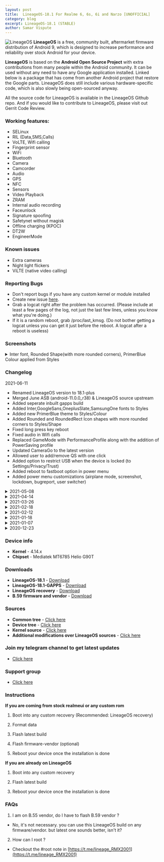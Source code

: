 ```yaml
---
layout: post
title:  LineageOS-18.1 For Realme 6, 6s, 6i and Narzo [UNOFFICIAL]
category: blog
excerpt: LineageOS-18.1 (STABLE)
author: Samar Vispute
---
```


![LineageOS](http://samarv-121.github.io/images/lineageos.png)
**LineageOS** is a free, community built, aftermarket firmware distribution of Android 9, which is designed to increase performance and reliability over stock Android for your device.

**LineageOS** is based on the **Android Open Source Project** with extra contributions from many people within the Android community. It can be used without any need to have any Google application installed. Linked below is a package that has come from another Android project that restore the Google parts. LineageOS does still include various hardware-specific code, which is also slowly being open-sourced anyway.

All the source code for LineageOS is available in the LineageOS Github repo. And if you would like to contribute to LineageOS, please visit out Gerrit Code Review.

### Working features:
* SELinux
* RIL (Data,SMS,Calls)
* VoLTE, Wifi calling
* Fingerprint sensor
* WiFi
* Bluetooth
* Camera
* Camcorder
* Audio
* GPS
* NFC
* Sensors
* Video Playback
* ZRAM
* Internal audio recording
* Faceunlock
* Signature spoofing
* Safetynet without magisk
* Offline charging (KPOC)
* DT2W
* EngineerMode
 
### Known issues
* Extra cameras
* Night light flickers
* ViLTE (native video calling)

### Reporting Bugs
* Don't report bugs if you have any custom kernel or module installed
* Create new issue [here](https://github.com/SamarV-121/android_device_realme_RMX2001/issues).
* Grab a logcat right after the problem has occurred. (Please include at least a few pages of the log, not just the last few lines, unless you know what you're doing.)
* If it is a random reboot, grab /proc/last_kmsg. (Do not bother getting a logcat unless you can get it just before the reboot. A logcat after a reboot is useless)

### Screenshots
<details>
<summary>Inter font, Rounded Shape(with more rounded corners), PrimerBlue Colour applied from Styles</summary>
<div id="images">
<img class="screenshot" src="https://i.imgur.com/RQQ8cRW.png">
<img class="screenshot" src="https://i.imgur.com/gRiVXeM.png">
<img class="screenshot" src="https://i.imgur.com/Y1JQJt0.png">
<img class="screenshot" src="https://i.imgur.com/NZaTF6T.png">
<img class="screenshot" src="https://i.imgur.com/jCvpJm0.png">
<img class="screenshot" src="https://i.imgur.com/WKw1NGS.png">
<img class="screenshot" src="https://i.imgur.com/jhcD5rk.png">
<img class="screenshot" src="https://i.imgur.com/sJXEbe8.png">
<img class="screenshot" src="https://i.imgur.com/uIxOYkX.png">
<img class="screenshot" src="https://i.imgur.com/O5Q5cNx.png">
<img class="screenshot" src="https://i.imgur.com/SuPpT74.png">
<img class="screenshot" src="https://i.imgur.com/MdtwCgI.png">
</div>
</details>

### Changelog
2021-06-11
* Renamed LineageOS version to 18.1-plus
* Merged June ASB (android-11.0.0_r38) & LineageOS source upstream
* Added seperate inbuilt gapps build
* Added Inter,GoogleSans,OneplusSlate,SamsungOne fonts to Styles
* Added new PrimerBlue theme to Styles/Colour
* Added Rounded and RoundedRect Icon shapes with more rounded corners to Styles/Shape
* Fixed long press key reboot
* Fixed audio in Wifi calls
* Replaced GameMode with PerformanceProfile along with the addition of PowerSaving profile
* Updated CameraGo to the latest version
* Allowed user to add/remove QS with one click
* Added option to restrict USB when the device is locked (to Settings/Privacy/Trust)
* Added reboot to fastboot option in power menu
* Added power menu customizations (airplane mode, screenshot, lockdown, bugreport, user switcher)

<details>
<summary>2021-05-08</summary>
<p><ul>
<li>May security patch and LineageOS source upstream</li>
<li>Added performance profile (Enable Game Mode from Realme Settings to activate it)</li>
<li>Added exFAT and NTFS support</li>
<li>UI and app launching performace improvements</li>
<li>Added Charging limit control</li>
<li>Fixed "can't wakeup device in offline charging mode"</li>
<li>Added new UI default accent and background colors</li>
<li>Misc improvements</li>
</ul></p>
</details>

<details>
<summary>2021-04-14</summary>
<p><ul>
<li>Source built kernel</li>
<li>April security patch and LineageOS source upstream</li>
<li>Improved overall performance</li>
<li>Faster app launching</li>
<li>Added live FPS meter</li>
<li>Fixed unexpected disconnects from weak 5 GHz Wi-Fi networks</li>
<li>Enabled WiFi calling</li>
<li>Many misc improvements</li>
</ul></p>
</details>

<details>
<summary>2021-03-26</summary>
<p><ul>
<li>March security patch and LineageOS source upstream</li>
<li>Added Realme Settings (check above screenshot for features)</li>
<li>Added new faceunlock impl with 3rd party apps support</li>
<li>Added typographic lockscreen clock face</li>
<li>Added long screenshot support</li>
<li>Fixed lag whilst recording screen</li>
<li>Updated power profile config</li>
<li>Misc improvements</li>
</ul></p>
</details>

<details>
<summary>2021-02-18</summary>
<p><ul>
<li>Enforced SELinux</li>
<li>Added OnePlus Launcher as a default launcher</li>
<li>Misc improvements</li>
</ul></p>
</details>

<details>
<summary>2021-02-12</summary>
<p><ul>
<li>February security patch</li>
<li>Lineage source upstream</li>
<li>Enabled encryption</li>
<li>Revamped power menu with a blurred background</li>
<li>Improved quick settings and notification shade appearance</li>
<li>Added iOS blue accent color and dark background color</li>
<li>Added Three finger swipe to screenshot support</li>
<li>Misc improvements</li>
</ul></p>
</details>

<details>
<summary>2021-01-18</summary>
<p><ul>
<li>Jan Security patch</li>
<li>Lineage Source upstream</li>
<li>Fixed NFC (on EU varient ofc)</li>
<li>Fixed KPOC (Offline charging animation)</li>
<li>Fixed brightness levels</li>
<li>Fixed Hotspot</li>
<li>Fixed crash while setting On-device wallpapers</li>
<li>Boottime tunings</li>
<li>Misc improvements</li>
</ul></p>
</details>

<details>
<summary>2021-01-07</summary>
<p><ul>
<li>Fixed Video/Screen recording and other media related issues on B.53 vendor</li>
<li>Fixed issues with fingerprint scanner</li>
<li>Passes safetynet without magisk</li>
<li>Added option to switch refresh rates in Display settings</li>
<li>Fixed and enabled DT2W by default</li>
<li>Enabled GameMode by default</li>
<li>Disabled edge limit control interface (Fixes multitouch on edge issue)</li>
<li>Fixed OTG</li>
<li>Added EngineerMode</li>
<li>Optimized android runtime</li>
<li>Decreased boot time</li>
<li>Decreased LCD density to 420 (looks better :3)</li>
<li>Enabled call recording</li>
<li>Fixed camera in telegram, microsoft teams, discord</li>
<li>Enabled device controls feature in power menu</li>
<li>Enabled blur by default</li>
<li>Improved status bar height and padding</li>
</ul></p>
</details>

<details>
<summary>2020-12-23</summary>
<p><ul>
<li>Initial beta release</li>
</ul></p>
</details>

### Device info
* **Kernel** - 4.14.x
* **Chipset** - Mediatek MT6785 Helio G90T

### Downloads
* **LineageOS-18.1** - [Download](https://github.com/SamarV-121/releases/releases/download/20210611_122225/lineage-18.1-plus-20210611_120408-UNOFFICIAL-16b4d3f-RMX2001.zip)
* **LineageOS-18.1-GAPPS** - [Download](https://github.com/SamarV-121/releases/releases/download/20210611_124359/lineage-18.1-plus-20210611_123109-UNOFFICIAL-16b4d3f-RMX2001.zip)
* **LineageOS recovery** - [Download](https://github.com/SamarV-121/releases/releases/download/20210523_065802/LineageOS-18.1-recovery-RMX2001-RealmeUI_1.0-20210522.img)
* **B.59 firmware and vendor** - [Download](https://t.me/RM6Official/471263)

### Sources
* **Common tree** - [Click here](https://github.com/SamarV-121/android_device_realme_mt6785-common)
* **Device tree** - [Click here](https://github.com/SamarV-121/android_device_realme_RMX2001)
* **Kernel source** - [Click here](https://github.com/SamarV-121/android_kernel_realme_RMX2001/tree/lineage-18.1)
* **Additional modifications over LineageOS sources** - [Click here](https://github.com/SamarV-121/android_vendor_extra)

### Join my telegram channel to get latest updates
* [Click here](https://t.me/SamarV121_projects)

### Support group
* [Click here](https://t.me/lineage_RMX2001)

### Instructions
**If you are coming from stock realmeui or any custom rom**

1) Boot into any custom recovery (Recommended: LineageOS recovery)

2) Format data

3) Flash latest build

4) Flash firmware-vendor (optional)

5) Reboot your device once the installation is done

**If you are already on LineageOS**

1) Boot into any custom recovery

2) Flash latest build

3) Reboot your device once the installation is done

### FAQs
1) I am on B.55 vendor, do I have to flash B.59 vendor ?
- No, it's not necessary. you can use this LineageOS build on any firmware/vendor. but latest one sounds better, isn't it?

2) How can I root ?
- Checkout the #root note in [https://t.me/lineage_RMX2001](https://t.me/lineage_RMX2001)
